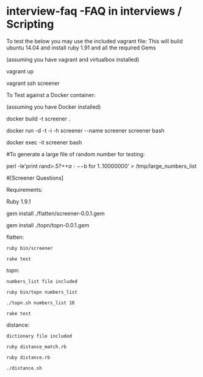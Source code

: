 # interview-faq -FAQ in interviews / Scripting 
To test the below you may use the included vagrant file:
 This will build ubuntu 14.04 and install ruby 1.91 and all the required Gems

  (assuming you have vagrant and virtualbox installed)

  vagrant up

  vagrant ssh screener

To Test against a Docker container:

  (assuming you have Docker installed)

  docker build -t screener .

  docker run -d -t -i -h screener --name screener screener bash

  docker exec -it screener bash 

#To generate a large file of random number for testing:

  perl -le'print rand>.5?++$a:--$b for 1..10000000' > /tmp/large_numbers_list

#[Screener Questions]

Requirements:

  Ruby 1.9.1

  gem install ./flatten/screener-0.0.1.gem 

  gem install ./topn/topn-0.0.1.gem

  flatten:

    ruby bin/screener

    rake test

  topn: 

    numbers_list file included

    ruby bin/topn numbers_list

    ./topn.sh numbers_list 10

    rake test

  distance:

    dictionary file included

    ruby distance_match.rb

    ruby distance.rb

    ./distance.sh



